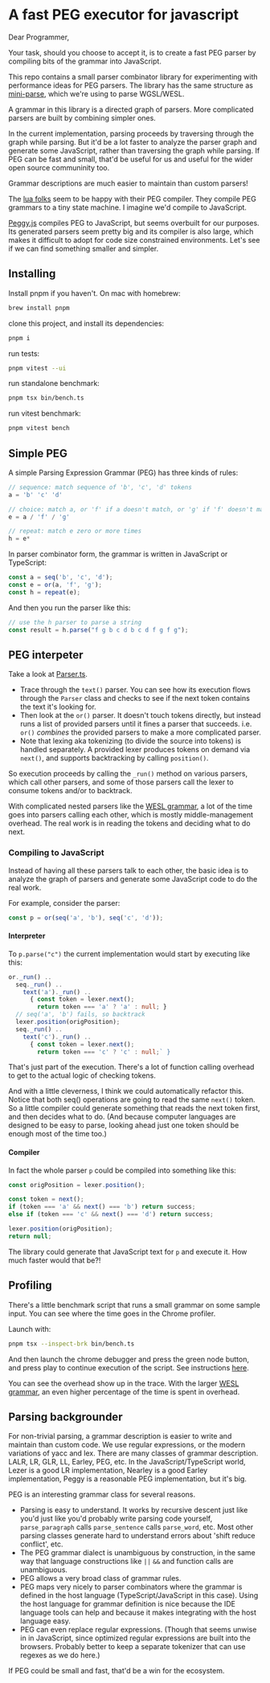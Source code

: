 # A fast PEG executor for javascript

Dear Programmer,

Your task, should you choose to accept it, is to create a fast PEG parser
by compiling bits of the grammar into JavaScript.

This repo contains a small parser combinator library
for experimenting with performance ideas for PEG parsers.
The library has the same structure as [mini-parse], which
we're using to parse WGSL/WESL.

A grammar in this library is a directed graph of
parsers.
More complicated parsers are built by
combining simpler ones.

In the current implementation,
parsing proceeds by traversing through the graph
while parsing.
But it'd be a lot faster to analyze the parser graph
and generate some JavaScript, rather than traversing the
graph while parsing.
If PEG can be fast and small, that'd be useful for us
and useful for the wider open source communinity too.

Grammar descriptions are much easier to maintain than custom parsers!

The [lua folks](https://www.inf.puc-rio.br/~roberto/docs/peg.pdf)
seem to be happy with their PEG compiler.
They compile PEG grammars to a tiny state machine. I
imagine we'd compile to JavaScript.

[Peggy.js](https://peggyjs.org/) compiles PEG to JavaScript,
but seems overbuilt for our purposes.
Its generated parsers seem pretty big and its compiler is also large,
which makes it difficult to adopt for code size constrained environments.
Let's see if we can find something smaller and simpler.

## Installing

Install pnpm if you haven't. On mac with homebrew:

```sh
brew install pnpm 
```

clone this project, and install its dependencies:

```sh
pnpm i
```

run tests:

```sh
pnpm vitest --ui
```

run standalone benchmark:

```sh
pnpm tsx bin/bench.ts
```

run vitest benchmark:

```sh
pnpm vitest bench
```

## Simple PEG

A simple Parsing Expression Grammar (PEG) has three kinds of rules:

```ts
// sequence: match sequence of 'b', 'c', 'd' tokens
a = 'b' 'c' 'd'

// choice: match a, or 'f' if a doesn't match, or 'g' if 'f' doesn't match
e = a / 'f' / 'g'

// repeat: match e zero or more times
h = e*
```

In parser combinator form, the grammar is written
in JavaScript or TypeScript:

```ts
const a = seq('b', 'c', 'd');
const e = or(a, 'f', 'g');
const h = repeat(e);
```

And then you run the parser like this:

```ts
// use the h parser to parse a string
const result = h.parse("f g b c d b c d f g f g");
```

## PEG interpeter

Take a look at [Parser.ts](src/Parser.ts).

- Trace through the `text()` parser.
You can see how its execution flows through the `Parser` class
and checks to see if the next token contains the text it's looking for.
- Then look at the `or()` parser.
It doesn't touch tokens directly, but instead
runs a list of provided parsers until it fines a parser that succeeds.
i.e. `or()` _combines_ the provided parsers to make a more complicated parser.
- Note that lexing aka tokenizing (to divide the source into tokens) is handled separately.
A provided lexer produces tokens on demand via `next()`, and supports backtracking by calling `position()`.

So execution proceeds by calling the `_run()` method on various
parsers, which call other parsers, and some of those parsers
call the lexer to consume tokens and/or to backtrack.

With complicated nested parsers
like the [WESL grammar],
a lot of the time goes into parsers calling each other,
which is mostly middle-management overhead.
The real work is in reading the tokens and deciding what to do next.

### Compiling to JavaScript

Instead of having all these parsers talk to each other,
the basic idea is to analyze the graph of parsers and generate
some JavaScript code to do the real work.

For example, consider the parser:

```ts
const p = or(seq('a', 'b'), seq('c', 'd'));
```

#### Interpreter

To `p.parse("c")` the current implementation would start by executing like this:

```ts
or._run() ..
  seq._run() ..
    text('a')._run() ..
      { const token = lexer.next(); 
        return token === 'a' ? 'a' : null; }
  // seq('a', 'b') fails, so backtrack
  lexer.position(origPosition);
  seq._run() ..
    text('c')._run() ..
      { const token = lexer.next(); 
        return token === 'c' ? 'c' : null;` }
```

That's just part of the execution. There's
a lot of function calling overhead to get to the actual logic of checking tokens.

And with a little cleverness, I think we could automatically refactor this.
Notice that both seq() operations are going to read the same `next()` token.
So a little compiler could generate something that reads the next token
first, and then decides what to do.
(And because computer languages are designed to be easy to parse,
looking ahead just one token should be enough most of the time too.)

#### Compiler

In fact the whole parser `p` could be compiled into something like this:

```ts
const origPosition = lexer.position();

const token = next();
if (token === 'a' && next() === 'b') return success;
else if (token === 'c' && next() === 'd') return success;

lexer.position(origPosition);
return null;
```

The library could generate that JavaScript text for `p` and execute it.
How much faster would that be?!

## Profiling

There's a little benchmark script that runs a small grammar on some sample input.
You can see where the time goes in the Chrome profiler.

Launch with:

```sh
pnpm tsx --inspect-brk bin/bench.ts 
```

And then launch the chrome debugger and press the green node button, and press play
to continue execution of the script.
See instructions [here](https://developer.chrome.com/docs/devtools/performance/nodejs).

You can see the overhead show up in the trace.
With the larger [WESL grammar],
an even higher percentage of the time is spent in overhead.

## Parsing backgrounder

For non-trivial parsing, a grammar description is easier to write and maintain
than custom code.
We use regular expressions, or the modern variations of yacc and lex.
There are many classes of grammar description. LALR, LR, GLR, LL, Earley, PEG, etc.
In the JavaScript/TypeScript world,
Lezer is a good LR implementation,
Nearley is a good Earley implementation,
Peggy is a reasonable PEG implementation, but it's big.

PEG is an interesting grammar class for several reasons.

- Parsing is easy to understand.
It works by recursive descent just like you'd just like you'd probably write parsing code yourself,
`parse_paragraph` calls `parse_sentence` calls `parse_word`, etc.
Most other parsing classes generate hard to understand errors
about 'shift reduce conflict', etc.
- The PEG grammar dialect is unambiguous by construction,
in the same way that language constructions like `||` `&&` and function calls
are unambiguous.
- PEG allows a very broad class of grammar rules.
- PEG maps very nicely to parser combinators
where the grammar is defined in the host language (TypeScript/JavaScript in this case).
Using the host language for grammar definition is nice because the IDE language tools can help
and because it makes integrating with the host language easy.
- PEG can even replace regular expressions. (Though that seems unwise in
in JavaScript, since optimized regular expressions are built into the browsers.
Probably better to keep a separate tokenizer that can use regexes as we do here.)

If PEG could be small and fast, that'd be a win for the ecosystem.


[mini-parse]: https://github.com/wgsl-tooling-wg/wgsl-linker/blob/main/packages/mini-parse/README.md

[WESL grammar]: https://github.com/wgsl-tooling-wg/wgsl-linker/blob/main/linker/packages/linker/src/WESLGrammar.ts
